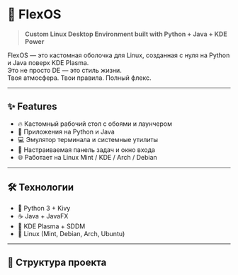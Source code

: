 # 🚀 FlexOS

> **Custom Linux Desktop Environment built with Python + Java + KDE Power**

FlexOS — это кастомная оболочка для Linux, созданная с нуля на Python и Java поверх KDE Plasma.  
Это не просто DE — это стиль жизни.  
Твоя атмосфера. Твои правила. Полный флекс.

---

## ✨ Features

- 🔥 Кастомный рабочий стол с обоями и лаунчером
- 🧱 Приложения на Python и Java
- 💻 Эмулятор терминала и системные утилиты
- 🎨 Настраиваемая панель задач и окно входа
- 🌐 Работает на Linux Mint / KDE / Arch / Debian

---

## 🛠️ Технологии

- 🐍 Python 3 + Kivy
- ☕ Java + JavaFX
- 🧠 KDE Plasma + SDDM
- 🐧 Linux (Mint, Debian, Arch, Ubuntu)

---

## 📁 Структура проекта

